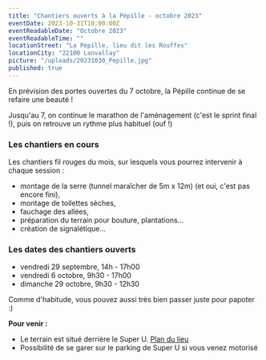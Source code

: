 ```yaml
---
title: "Chantiers ouverts à la Pépille - octobre 2023"
eventDate: 2023-10-31T10:00:00Z
eventReadableDate: "Octobre 2023"
eventReadableTime: ""
locationStreet: "La Pépille, lieu dit les Rouffes"
locationCity: "22100 Lanvallay"
picture: "/uploads/20231030_Pepille.jpg"
published: true
---
```


En prévision des portes ouvertes du 7 octobre, la Pépille continue de se refaire une beauté !

Jusqu'au 7, on continue le marathon de l'aménagement (c'est le sprint final !), puis on retrouve un rythme plus habituel (ouf !)

<!--more-->

### Les chantiers en cours

Les chantiers fil rouges du mois, sur lesquels vous pourrez intervenir à chaque session :

- montage de la serre (tunnel maraîcher de 5m x 12m) (et oui, c'est pas encore fini),
- montage de toilettes sèches,
- fauchage des allées,
- préparation du terrain pour bouture, plantations...
- création de signalétique...

### Les dates des chantiers ouverts

- vendredi 29 septembre, 14h - 17h00
- vendredi 6 octobre, 9h30 - 17h00
- dimanche 29 octobre, 9h30 - 12h30

Comme d'habitude, vous pouvez aussi très bien passer juste pour papoter :)

**Pour venir :**

- Le terrain est situé derrière le Super U. [Plan du lieu](https://www.openstreetmap.org/#map=17/48.44885/-2.01522&layers=N)
- Possibilité de se garer sur le parking de Super U si vous venez motorisé
<!--more-->

